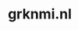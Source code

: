 ---
layout: post
title:  "grknmi.nl"
internal_url:  "/dutchgov/grknmi.nl.html"
categories: dutchgov
---